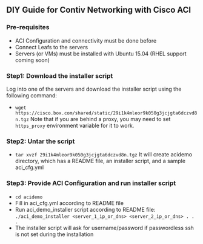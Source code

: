 ## DIY Guide for Contiv Networking with Cisco ACI

### Pre-requisites
- ACI Configuration and connectivity must be done before
- Connect Leafs to the servers
- Servers (or VMs) must be installed with Ubuntu 15.04 (RHEL support coming soon)

### Step1: Download the installer script
Log into one of the servers and download the installer script using the following command:
- `wget https://cisco.box.com/shared/static/29i1k4mleor9k050g3jcjgta6dczvd8n.tgz`
Note that if you are behind a proxy, you may need to set `https_proxy` environment variable
for it to work.

### Step2: Untar the script
- `tar xvzf 29i1k4mleor9k050g3jcjgta6dczvd8n.tgz`
It will create acidemo directory, which has a README file, an installer script, and a sample aci_cfg.yml

### Step3: Provide ACI Configuration and run installer script
- `cd acidemo`
- Fill in aci_cfg.yml according to README file 
- Run aci_demo_installer script according to README file:
`./aci_demo_installer <server_1_ip_or_dns> <server_2_ip_or_dns> . . .`
- The installer script will ask for username/password if passwordless ssh is not set during the installation
